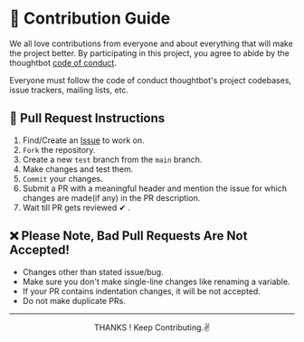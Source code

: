 # 🤝 Contribution Guide

We all love contributions from everyone and about everything that will make the project better. By participating in this project, you agree to abide by the thoughtbot [code of conduct](https://thoughtbot.com/open-source-code-of-conduct).

Everyone must follow the code of conduct thoughtbot's project codebases, issue trackers, mailing lists, etc.

## 🔼 Pull Request Instructions

1. Find/Create an [Issue](https://github.com/yashchaudhari008/unsaved-contact-to-whatsapp-chat/issues) to work on.
2. `Fork` the repository.
3. Create a new `test` branch from the `main` branch.
4. Make changes and test them.
5. `Commit` your changes.
6. Submit a PR with a meaningful header and mention the issue for which changes are made(if any) in the PR description.
7. Wait till PR gets reviewed ✔ .

## ❌ Please Note, Bad Pull Requests Are Not Accepted!

- Changes other than stated issue/bug.
- Make sure you don't make single-line changes like renaming a variable.
- If your PR contains indentation changes, it will be not accepted.
- Do not make duplicate PRs.

---

<div align="center">THANKS ! Keep Contributing.✌</div>
